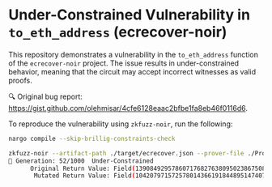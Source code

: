 # Under-Constrained Vulnerability in `to_eth_address` (ecrecover-noir)

This repository demonstrates a vulnerability in the `to_eth_address` function of the `ecrecover-noir` project. The issue results in under-constrained behavior, meaning that the circuit may accept incorrect witnesses as valid proofs.

🔍 Original bug report: https://gist.github.com/olehmisar/4cfe6128eaac2bfbe1fa8eb46f0116d6.

To reproduce the vulnerability using `zkfuzz-noir`, run the following:

```bash
nargo compile --skip-brillig-constraints-check

zkfuzz-noir --artifact-path ./target/ecrecover.json --prover-file ./Prover.toml 2>/dev/null
🧬 Generation: 52/1000  Under-Constrained
      Original Return Value: Field(1390849295786071768276380950238675083608645509734)
       Mutated Return Value: Field(104207971572578014366191844895147407837455278660)
```